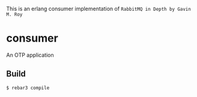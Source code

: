 This is an erlang consumer implementation of `RabbitMQ in Depth by Gavin M. Roy`

consumer
=====

An OTP application

Build
-----

    $ rebar3 compile
